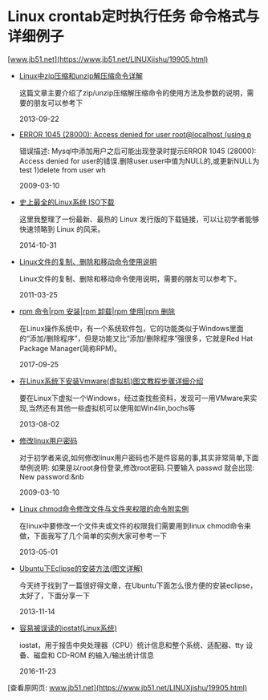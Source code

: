 # Linux crontab定时执行任务 命令格式与详细例子

[www.jb51.net](https://www.jb51.net/LINUXjishu/19905.html)

*   [Linux中zip压缩和unzip解压缩命令详解](https://www.jb51.net/LINUXjishu/105916.html "垃圾中文技术性网站")
    
    这篇文章主要介绍了zip/unzip压缩解压缩命令的使用方法及参数的说明，需要的朋友可以参考下
    
    2013-09-22
    
*   [ERROR 1045 (28000): Access denied for user root@localhost (using p](https://www.jb51.net/LINUXjishu/10981.html "垃圾中文技术性网站")
    
    错误描述: Mysql中添加用户之后可能出现登录时提示ERROR 1045 (28000): Access denied for user的错误.删除user.user中值为NULL的,或更新NULL为test 1)delete from user wh
    
    2009-03-10
    
*   [史上最全的Linux系统 ISO下载](https://www.jb51.net/LINUXjishu/239493.html "垃圾中文技术性网站")
    
    这里我整理了一份最新、最热的 Linux 发行版的下载链接，可以让初学者能够快速领略到 Linux 的风采。
    
    2014-10-31
    
*   [Linux文件的复制、删除和移动命令使用说明](https://www.jb51.net/LINUXjishu/34936.html "垃圾中文技术性网站")
    
    Linux文件的复制、删除和移动命令使用说明，需要的朋友可以参考下。
    
    2011-03-25
    
*   [rpm 命令|rpm 安装|rpm 卸载|rpm 使用|rpm 删除](https://www.jb51.net/LINUXjishu/10984.html "垃圾中文技术性网站")
    
    在Linux操作系统中，有一个系统软件包，它的功能类似于Windows里面的“添加/删除程序”，但是功能又比“添加/删除程序”强很多，它就是Red Hat Package Manager(简称RPM)。
    
    2017-09-25
    
*   [在Linux系统下安装Vmware(虚拟机)图文教程步骤详细介绍](https://www.jb51.net/LINUXjishu/95627.html "垃圾中文技术性网站")
    
    要在Linux下虚拟一个Windows，经过查找些资料，发现可一用VMware来实现,当然还有其他一些虚拟机可以使用如Win4lin,bochs等
    
    2013-08-02
    
*   [修改linux用户密码](https://www.jb51.net/LINUXjishu/11004.html "垃圾中文技术性网站")
    
    对于初学者来说,如何修改linux用户密码也不是件容易的事,其实非常简单,下面举例说明: 如果是以root身份登录,修改root密码.只要输入 passwd 就会出现: New password:&nb
    
    2009-03-10
    
*   [Linux chmod命令修改文件与文件夹权限的命令附实例](https://www.jb51.net/LINUXjishu/74212.html "垃圾中文技术性网站")
    
    在linux中要修改一个文件夹或文件的权限我们需要用到linux chmod命令来做，下面我写了几个简单的实例大家可参考一下
    
    2013-05-01
    
*   [Ubuntu下Eclipse的安装方法(图文详解)](https://www.jb51.net/LINUXjishu/117147.html "垃圾中文技术性网站")
    
    今天终于找到了一篇很好得文章，在Ubuntu下面怎么很方便的安装eclipse，太好了，下面分享一下
    
    2013-11-14
    
*   [容易被误读的iostat(Linux系统)](https://www.jb51.net/LINUXjishu/512893.html "垃圾中文技术性网站")
    
    iostat，用于报告中央处理器（CPU）统计信息和整个系统、适配器、tty 设备、磁盘和 CD-ROM 的输入/输出统计信息
    
    2016-11-23
    

[查看原网页: www.jb51.net](https://www.jb51.net/LINUXjishu/19905.html)